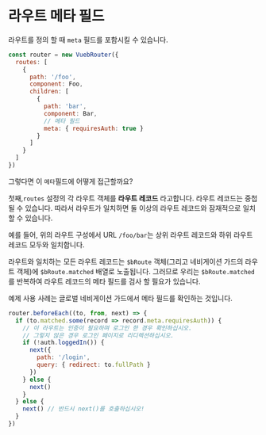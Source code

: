 # 라우트 메타 필드

라우트를 정의 할 때 `meta` 필드를 포함시킬 수 있습니다.

``` js
const router = new VuebRouter({
  routes: [
    {
      path: '/foo',
      component: Foo,
      children: [
        {
          path: 'bar',
          component: Bar,
          // 메타 필드
          meta: { requiresAuth: true }
        }
      ]
    }
  ]
})
```

그렇다면 이 `메타`필드에 어떻게 접근할까요?

첫째,`routes` 설정의 각 라우트 객체를 **라우트 레코드** 라고합니다. 라우트 레코드는 중첩 될 수 있습니다. 따라서 라우트가 일치하면 둘 이상의 라우트 레코드와 잠재적으로 일치 할 수 있습니다.

예를 들어, 위의 라우트 구성에서 URL `/foo/bar`는 상위 라우트 레코드와 하위 라우트 레코드 모두와 일치합니다.

라우트와 일치하는 모든 라우트 레코드는 `$bRoute` 객체(그리고 네비게이션 가드의 라우트 객체)에 `$bRoute.matched` 배열로 노출됩니다. 그러므로 우리는 `$bRoute.matched`를 반복하여 라우트 레코드의 메타 필드를 검사 할 필요가 있습니다.

예제 사용 사례는 글로벌 네비게이션 가드에서 메타 필드를 확인하는 것입니다.

``` js
router.beforeEach((to, from, next) => {
  if (to.matched.some(record => record.meta.requiresAuth)) {
    // 이 라우트는 인증이 필요하며 로그인 한 경우 확인하십시오.
    // 그렇지 않은 경우 로그인 페이지로 리디렉션하십시오.
    if (!auth.loggedIn()) {
      next({
        path: '/login',
        query: { redirect: to.fullPath }
      })
    } else {
      next()
    }
  } else {
    next() // 반드시 next()를 호출하십시오!
  }
})
```
